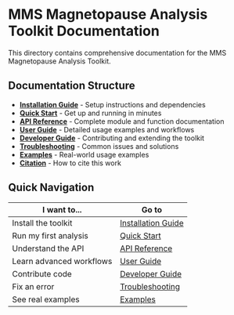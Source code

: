 # MMS Magnetopause Analysis Toolkit Documentation

This directory contains comprehensive documentation for the MMS Magnetopause Analysis Toolkit.

## Documentation Structure

- **[Installation Guide](installation.md)** - Setup instructions and dependencies
- **[Quick Start](quickstart.md)** - Get up and running in minutes
- **[API Reference](api/)** - Complete module and function documentation
- **[User Guide](user-guide/)** - Detailed usage examples and workflows
- **[Developer Guide](developer-guide/)** - Contributing and extending the toolkit
- **[Troubleshooting](troubleshooting.md)** - Common issues and solutions
- **[Examples](examples/)** - Real-world usage examples
- **[Citation](citation.bib)** - How to cite this work

## Quick Navigation

| I want to... | Go to |
|--------------|-------|
| Install the toolkit | [Installation Guide](installation.md) |
| Run my first analysis | [Quick Start](quickstart.md) |
| Understand the API | [API Reference](api/) |
| Learn advanced workflows | [User Guide](user-guide/) |
| Contribute code | [Developer Guide](developer-guide/) |
| Fix an error | [Troubleshooting](troubleshooting.md) |
| See real examples | [Examples](examples/) |